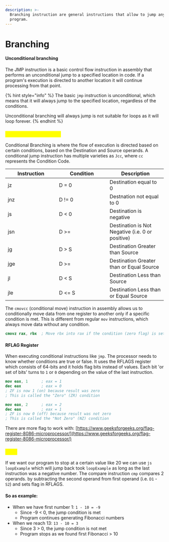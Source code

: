 ```yaml
---
description: >-
  Branching instruction are general instructions that allow to jump any point in
  program.
---
```


# Branching

#### Unconditional branching

The JMP instruction is a basic control flow instruction in assembly that performs an unconditional jump to a specified location in code. If a program's execution is directed to another location it will continue processing from that point.&#x20;

{% hint style="info" %}
The basic `jmp` instruction is unconditional, which means that it will always jump to the specified location, regardless of the conditions.&#x20;

Unconditional branching will always jump is not suitable for loops as it will loop forever.
{% endhint %}

### <mark style="color:yellow;">Conditional branching</mark>

Conditional Branching is where the flow of execution is directed based on certain conditions, based on the Destination and Source operands. A conditional jump instruction has multiple varieties as `Jcc`, where `cc` represents the Condition Code.

<table><thead><tr><th width="147">Instruction</th><th width="145">Condition</th><th>Description</th></tr></thead><tbody><tr><td>jz</td><td>D = 0</td><td>Destination equal to 0</td></tr><tr><td>jnz</td><td>D != 0 </td><td>Destnation not equal to 0</td></tr><tr><td>js</td><td>D &#x3C; 0</td><td>Destination is negative</td></tr><tr><td>jsn</td><td>D >=</td><td>Destination is Not Negative (i.e. 0 or positive)</td></tr><tr><td>jg</td><td>D > S</td><td>Destination Greater than Source</td></tr><tr><td>jge</td><td>D >=</td><td>Destination Greater than or Equal Source</td></tr><tr><td>jl</td><td>D &#x3C; S</td><td>Destination Less than Source</td></tr><tr><td>jle</td><td>D &#x3C;= S</td><td>Destination Less than or Equal Source</td></tr></tbody></table>

The `cmovcc` (conditional move) instruction in assembly allows us to conditionally move data from one register to another only if a specific condition is met. This is different from regular `mov` instructions, which always move data without any condition.

```nasm
cmovz rax, rbx  ; Move rbx into rax if the condition (zero flag) is set, meaning the last result was zero.
```

#### RFLAG Register

When executing conditional instructions like `jmp`. The processor needs to know whether conditions are true or false.  It uses the RFLAGS register which consists of 64-bits and it holds flag bits instead of values. Each bit 'or set of bits' turns to `1` or `0` depending on the value of the last instruction.

```nasm
mov eax, 1      ; eax = 1
dec eax         ; eax = 0
; ZF is now 1 (on) because result was zero
; This is called the "Zero" (ZR) condition

mov eax, 2      ; eax = 2
dec eax         ; eax = 1
; ZF is now 0 (off) because result was not zero
; This is called the "Not Zero" (NZ) condition
```

There are more flag to work with: [https://www.geeksforgeeks.org/flag-register-8086-microprocessor/](https://www.geeksforgeeks.org/flag-register-8086-microprocessor/)

### <mark style="color:yellow;">CMP</mark>

If we want our program to stop at a certain value like 20 we can use `js loopExample` which will jump back took `loopExample` as long as the last instruction was a negative number. The compare instruction `cmp` compares 2 operands. by subtracting the second operand from first operand (i.e. `D1` - `S2`) and sets flag in RFLAGS.

#### So as example:

* When we have first number 1: `1 - 10 = -9`
  * Since -9 < 0, the jump condition is met
  * Program continues generating Fibonacci numbers
* When we reach 13: `13 - 10 = 3`
  * Since 3 > 0, the jump condition is not met
  * Program stops as we found first Fibonacci > 10



